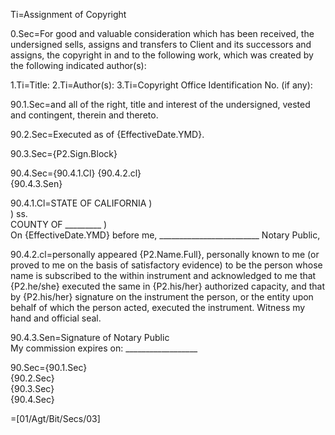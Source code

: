 Ti=Assignment of Copyright

0.Sec=For good and valuable consideration which has been received, the undersigned sells, assigns and transfers to Client and its successors and assigns, the copyright in and to the following work, which was created by the following indicated author(s):


1.Ti=Title:
2.Ti=Author(s):
3.Ti=Copyright Office Identification No. (if any):			

90.1.Sec=and all of the right, title and interest of the undersigned, vested and contingent, therein and thereto.

90.2.Sec=Executed as of {EffectiveDate.YMD}.

90.3.Sec={P2.Sign.Block}

90.4.Sec={90.4.1.Cl} {90.4.2.cl}<br> {90.4.3.Sen}

90.4.1.Cl=STATE OF CALIFORNIA 	)<br>	)   ss. <br>COUNTY OF _________ 	) <br>On {EffectiveDate.YMD} before me, _________________________ Notary Public,

90.4.2.cl=personally appeared {P2.Name.Full}, personally known to me (or proved to me on the basis of satisfactory evidence) to be the person whose name is subscribed to the within instrument and acknowledged to me that {P2.he/she} executed the same in {P2.his/her} authorized capacity, and that by {P2.his/her} signature on the instrument the person, or the entity upon behalf of which the person acted, executed the instrument.  Witness my hand and official seal. <br>

90.4.3.Sen=Signature of Notary Public <br>My commission expires on: __________________

90.Sec={90.1.Sec}<br>{90.2.Sec}<br>{90.3.Sec}<br>{90.4.Sec}

=[01/Agt/Bit/Secs/03]